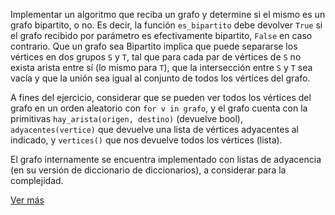 Implementar un algoritmo que reciba un grafo y determine si el mismo es un grafo bipartito, o no. Es decir, la función `es_bipartito` debe devolver `True` si el grafo recibido por parámetro es efectivamente bipartito, `False` en caso contrario. Que un grafo sea Bipartito implica que puede separarse los vértices en dos grupos `S` y `T`, tal que para cada par de vértices de `S` no exista arista entre sí (lo mismo para `T`), que la intersección entre `S` y `T` sea vacía y que la unión sea igual al conjunto de todos los vértices del grafo.

A fines del ejercicio, considerar que se pueden ver todos los vértices del grafo en un orden aleatorio con `for v in grafo`, y el grafo cuenta con la primitivas `hay_arista(origen, destino)` (devuelve bool), `adyacentes(vertice)` que devuelve una lista de vértices adyacentes al indicado, y `vertices()` que nos devuelve todos los vértices (lista).

El grafo internamente se encuentra implementado con listas de adyacencia (en su versión de diccionario de diccionarios), a considerar para la complejidad.

[Ver más](https://es.wikipedia.org/wiki/Grafo_bipartito)
